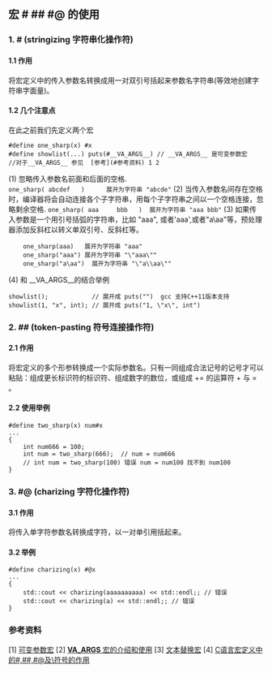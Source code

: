 ## 宏 # ## #@ 的使用 ##
### 1. # (stringizing 字符串化操作符) ###
#### 1.1 作用 ####
  将宏定义中的传入参数名转换成用一对双引号括起来参数名字符串(等效地创建字符串字面量)。

#### 1.2 几个注意点 ####
在此之前我们先定义两个宏

```
#define one_sharp(x) #x
#define showlist(...) puts(#__VA_ARGS__) // __VA_ARGS__ 是可变参数宏
//对于__VA_ARGS__ 参见  [参考](#参考资料) 1 2

```
(1) 忽略传入参数名前面和后面的空格.  
`one_sharp( abcdef   )      展开为字符串 "abcde"`
(2) 当传入参数名间存在空格时，编译器将会自动连接各个子字符串，用每个子字符串之间以一个空格连接，忽略剩余空格.
`one_sharp( aaa     bbb   )  展开为字符串 "aaa bbb"`
(3) 如果传入参数是一个用引号括弧的字符串，比如 "aaa", 或者'aaa',或者"a\aa"等，预处理器添加反斜杠以转义单双引号、反斜杠等。
```
	one_sharp(aaa)   展开为字符串 "aaa"
	one_sharp("aaa") 展开为字符串 "\"aaa\""
	one_sharp("a\aa")  展开为字符串 "\"a\\aa\""
```
(4) 和 __VA_ARGS__的结合举例
```
showlist();            // 展开成 puts("")  gcc 支持C++11版本支持
showlist(1, "x", int); // 展开成 puts("1, \"x\", int")
```

### 2. ## (token-pasting 符号连接操作符) ###
#### 2.1 作用 ####
将宏定义的多个形参转换成一个实际参数名。只有一同组成合法记号的记号才可以粘贴：组成更长标识符的标识符、组成数字的数位，或组成 += 的运算符 + 与 = 。
#### 2.2 使用举例 ####

```
#define two_sharp(x) num#x
...
{
	int num666 = 100;
	int num = two_sharp(666);  // num = num666
	// int num = two_sharp(100) 错误 num = num100 找不到 num100
}

```

### 3. #@ (charizing 字符化操作符) ###
#### 3.1 作用 ####
将传入单字符参数名转换成字符，以一对单引用括起来。
#### 3.2 举例 ####
```
#define charizing(x) #@x
...
{
	std::cout << charizing(aaaaaaaaaa) << std::endl;; // 错误
	std::cout << charizing(a) << std::endl;; // 错误
}
```

### 参考资料 ###
[1]  [可变参数宏](https://zh.wikipedia.org/zh-hans/%E5%8F%AF%E5%8F%98%E5%8F%82%E6%95%B0%E5%AE%8F)
[2]  [__VA_ARGS__ 宏的介绍和使用](https://blog.csdn.net/bat67/article/details/77542165)
[3]  [文本替换宏](https://zh.cppreference.com/w/cpp/preprocessor/replace)
[4]  [C语言宏定义中的#,##,#@及\符号的作用](http://www.cnblogs.com/doctorqbw/archive/2011/11/14/2248628.html)